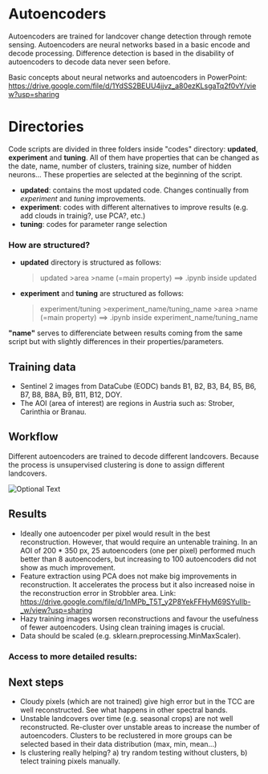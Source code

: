 # Autoencoders
Autoencoders are trained for landcover change detection through remote sensing. Autoencoders are neural networks based in a basic encode and decode processing. Difference detection is based in the disability of autoencoders to decode data never seen before.

Basic concepts about neural networks and autoencoders in PowerPoint: https://drive.google.com/file/d/1YdSS2BEUU4jjvz_a80ezKLsgaTq2f0vY/view?usp=sharing

# Directories
Code scripts are divided in three folders inside "codes" directory: **updated**, **experiment** and **tuning**. All of them have properties that can be changed as the date, name, number of clusters, training size, number of hidden neurons... These properties are selected at the beginning of the script.
- **updated**: contains the most updated code. Changes continually from *experiment* and *tuning* improvements.
- **experiment**: codes with different alternatives to improve results (e.g. add clouds in trainig?, use PCA?, etc.)
- **tuning**: codes for parameter range selection

### How are structured?
- **updated** directory is structured as follows:
  >updated >area >name (=main property) ==> .ipynb inside updated
- **experiment** and **tuning** are structured as follows:
  >experiment/tuning >experiment_name/tuning_name >area >name (=main property) ==> .ipynb inside experiment_name/tuning_name
 
 **"name"** serves to differenciate between results coming from the same script but with slightly differences in their properties/parameters.

## Training data
- Sentinel 2 images from DataCube (EODC) bands B1, B2, B3, B4, B5, B6, B7, B8, B8A, B9, B11, B12, DOY.
- The AOI (area of interest) are regions in Austria such as: Strober, Carinthia or Branau.

## Workflow
Different autoencoders are trained to decode different landcovers. Because the process is unsupervised clustering is done to assign different landcovers.

![Optional Text](../master/myFolder/image.png)

## Results
- Ideally one autoencoder per pixel would result in the best reconstruction. However, that would require an untenable training. In an AOI of 200 * 350 px, 25 autoencoders (one per pixel) performed much better than 8 autoencoders, but increasing to 100 autoencoders did not show as much improvement.
- Feature extraction using PCA does not make big improvements in reconstruction. It accelerates the process but it also increased noise in the reconstruction error in Strobbler area. Link: https://drive.google.com/file/d/1nMPb_T5T_y2P8YekFFHyM69SYuIIb-_w/view?usp=sharing
- Hazy training images worsen reconstructions and favour the usefulness of fewer autoencoders. Using clean training images is crucial.
- Data should be scaled (e.g. sklearn.preprocessing.MinMaxScaler).

### Access to more detailed results:


## Next steps
- Cloudy pixels (which are not trained) give high error but in the TCC are well reconstructed. See what happens in other spectral bands.
- Unstable landcovers over time (e.g. seasonal crops) are not well reconstructed. Re-cluster over unstable areas to increase the number of autoencoders. Clusters to be reclustered in more groups can be selected based in their data distribution (max, min, mean...)
- Is clustering really helping? a) try random testing without clusters, b) telect training pixels manually.
